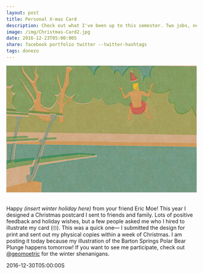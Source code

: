```yaml
---
layout: post
title: Personal X-mas Card
description: Check out what I've been up to this semester. Two jobs, new projects, and somehow straight A's.
image: /img/Christmas-Card2.jpg
date: 2016-12-23T05:00:00S
share: facebook portfolio twitter --twitter-hashtags
tags: donezo
---
```


<img class="col three" src="/img/2016xmas.jpg">
<div class="col three caption">
&nbsp;
</div>

Happy *(insert winter holiday here)* from your friend Eric Moe! This year I designed a Christmas postcard I sent to friends and family. Lots of positive feedback and holiday wishes, but a few people asked me who I hired to illustrate my card (🙄). This was a quick one— I submitted the design for print and sent out my physical copies within a week of Christmas. I am posting it today because my illustration of the Barton Springs Polar Bear Plunge happens tomorrow! If you want to see me participate, check out [@geomoetric](/geomoetric/) for the winter shenanigans. 

2016-12-30T05:00:00S